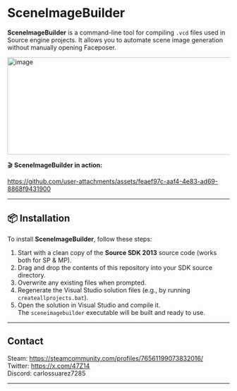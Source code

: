 # SceneImageBuilder

**SceneImageBuilder** is a command-line tool for compiling `.vcd` files used in Source engine projects. It allows you to automate scene image generation without manually opening Faceposer.

<img width="890" height="221" alt="image" src="https://github.com/user-attachments/assets/e6b3beb5-f1ab-4346-920a-6fb687e9c187" />

🎬 **SceneImageBuilder in action:**  



https://github.com/user-attachments/assets/feaef97c-aaf4-4e83-ad69-8868f9431900


---

## 📦 Installation

To install **SceneImageBuilder**, follow these steps:

1. Start with a clean copy of the **Source SDK 2013** source code (works both for SP & MP).
2. Drag and drop the contents of this repository into your SDK source directory.
3. Overwrite any existing files when prompted.
4. Regenerate the Visual Studio solution files (e.g., by running `createallprojects.bat`).
5. Open the solution in Visual Studio and compile it.  
   The `sceneimagebuilder` executable will be built and ready to use.

---

## Contact   

Steam: https://steamcommunity.com/profiles/76561199073832016/  
Twitter: https://x.com/47Z14  
Discord: carlossuarez7285  

---  
